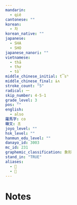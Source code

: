 ```yaml
---
mandarin:
  - qiě
cantonese: ""
korean:
  - 차
korean_native: ""
japanese:
  - SHA
  - SHO
japanese_nanori: ""
vietnamese:
  - thả
  - thư
  - tồ
middle_chinese_initial: t͡sʰ
middle_chinese_final: ɨʌ
stroke_count: "5"
radical: 一
skip_number: 4-5-1
grade_level: 3
pos: ""
english:
  - also
羅馬字: co
韓文: 초
joyo_level: ""
hsk_level: ""
hanmun_edu_level: ""
danayo_id: 3003
mc_id: 231
graphemic_classification: 象形
stand_in: "TRUE"
aliases:
  - 𠀇
  - 𠀃
---
```


# Notes
